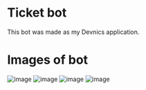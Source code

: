 # Ticket bot
This bot was made as my Devnics application.

# Images of bot
![image](https://user-images.githubusercontent.com/60240193/167897297-5f6feffd-d2ab-41f0-9dca-52eaf764d18e.png)
![image](https://user-images.githubusercontent.com/60240193/167897305-2b939f15-d952-4239-9f3b-064b63264890.png)
![image](https://user-images.githubusercontent.com/60240193/167897310-b5baaa02-3caf-4459-ab48-18bfc93521f3.png)
![image](https://user-images.githubusercontent.com/60240193/167897315-f618da46-ccc0-4e9f-ac78-468bb2c0dbbd.png)
